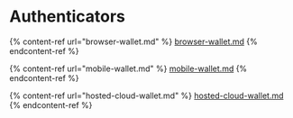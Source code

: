 # Authenticators

{% content-ref url="browser-wallet.md" %}
[browser-wallet.md](browser-wallet.md)
{% endcontent-ref %}

{% content-ref url="mobile-wallet.md" %}
[mobile-wallet.md](mobile-wallet.md)
{% endcontent-ref %}

{% content-ref url="hosted-cloud-wallet.md" %}
[hosted-cloud-wallet.md](hosted-cloud-wallet.md)
{% endcontent-ref %}

